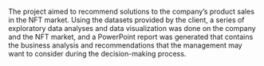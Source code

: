 The project aimed to recommend solutions to the company’s product sales in the NFT market. Using the datasets provided by the client, a series of exploratory data analyses and data visualization was done on the company and the NFT market, and a PowerPoint report was generated that contains the business analysis and  recommendations that the management may want to consider during the decision-making process.
